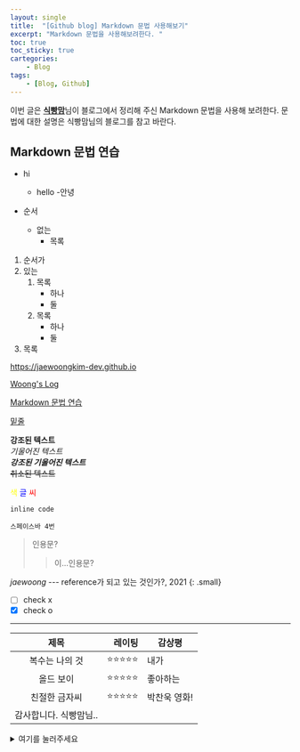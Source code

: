 ```yaml
---
layout: single
title:  "[Github blog] Markdown 문법 사용해보기"
excerpt: "Markdown 문법을 사용해보려한다. "
toc: true
toc_sticky: true
cartegories:
    - Blog
tags:
    - [Blog, Github]
---
```


이번 글은 <b>[식빵맘](https://ansohxxn.github.io/blog/markdown/)</b>님이 블로그에서 정리해 주신 Markdown 문법을 사용해 보려한다. 문법에 대한 설명은 식빵맘님의 블로그를 참고 바란다.  

## Markdown 문법 연습
- hi
  - hello
    -안녕

- 순서
  * 없는
    + 목록  


1. 순서가
2. 있는  
   1. 목록
      - 하나
      - 둘
   2. 목록
       - 하나
       - 둘
3. 목록 
  
<https://jaewoongkim-dev.github.io>  

[Woong's Log](https://jaewoongkim-dev.github.io)  

[Markdown 문법 연습](#markdown-문법-연습)  

<u>밑줄</u>

**강조된 텍스트**<br>
*기울어진 텍스트*<br>
***강조된 기울어진 텍스트***<br>
~~취소된 텍스트~~

<span style="color:yellow">색</span>
<span style="color:blue">글</span>
<span style="color:red">씨</span>

`inline code`

    스페이스바 4번


>인용문?
  >>이...인용문?  

<cite>jaewoong</cite> --- reference가 되고 있는 것인가?, 2021
{: .small}  

- [ ] check x
- [X] check o  

--- 
 
|**제목**|레이팅|감상평|
|:---:|---:|---|
|복수는 나의 것|⭐⭐⭐⭐⭐|내가|
|올드 보이|⭐⭐⭐⭐⭐|좋아하는|
|친절한 금자씨|⭐⭐⭐⭐⭐|박찬욱 영화!|
|감사합니다. 식빵맘님..|  


<details>
<summary>여기를 눌러주세요</summary>
<div markdown="1">       

메롱~

</div>
</details>